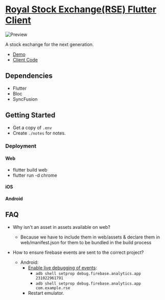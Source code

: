 # [Royal Stock Exchange(RSE) Flutter Client](https://github.com/PrimeTimeTran/f-RSE)

![Preview](https://s11.gifyu.com/images/SQAUR.gif)

[//]: # (![Preview]&#40;./preview.gif&#41;)

A stock exchange for the next generation.

- [Demo](https://royal-stock-exchange.netlify.app/)
- [Client Code](https://github.com/PrimeTimeTran/f-RSE)

## Dependencies

- Flutter
- Bloc
- SyncFusion

## Getting Started

- Get a copy of `.env`
- Create `./notes` for notes.

### Deployment

#### Web

- flutter build web
- flutter run -d chrome

#### iOS

#### Android

## FAQ

- Why isn't an asset in assets available on web?
  - Because we have to include them in web/assets & declare them in web/manifest.json for them to be bundled in the build process

- How to ensure firebase events are sent to the correct project?
  - Android:
    - [Enable live debugging of events](https://stackoverflow.com/questions/42769236/firebase-analytics-debug-view-does-not-show-anything):
      - `adb shell setprop debug.firebase.analytics.app 231022961791`
      - `adb shell setprop debug.firebase.analytics.app com.example.rse`
    - Restart emulator.